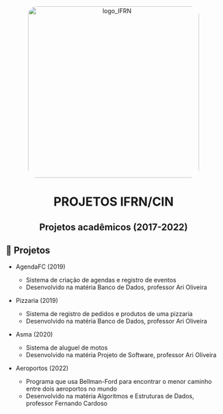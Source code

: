 <div align="center">
  <img src="https://portal.ifrn.edu.br/pesquisa/pfrh/logomarcas/logo-ifrn-1/ifrn-1" alt="logo_IFRN" width="400" height="auto" style="border-radius:20px;" />
  
  <h1>
    PROJETOS IFRN/CIN
  </h1> 
  <h2>
    Projetos acadêmicos (2017-2022)
  </h2>
</div>

## :pencil: Projetos
- AgendaFC (2019)
  - Sistema de criação de agendas e registro de eventos
  - Desenvolvido na matéria Banco de Dados, professor Ari Oliveira

- Pizzaria (2019)
  - Sistema de registro de pedidos e produtos de uma pizzaria
  - Desenvolvido na matéria Banco de Dados, professor Ari Oliveira

- Asma (2020)
  - Sistema de aluguel de motos
  - Desenvolvido na matéria Projeto de Software, professor Ari Oliveira
  
- Aeroportos (2022)
  - Programa que usa Bellman-Ford para encontrar o menor caminho entre dois aeroportos no mundo
  - Desenvolvido na matéria Algoritmos e Estruturas de Dados, professor Fernando Cardoso
  
